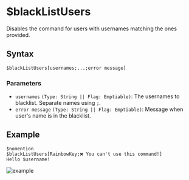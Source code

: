 # $blackListUsers
Disables the command for users with usernames matching the ones provided.
## Syntax
```
$blackListUsers[usernames;...;error message]
```

 ### Parameters
- `usernames` `(Type: String || Flag: Emptiable)`: The usernames to blacklist. Separate names using `;`.
- `error message` `(Type: String || Flag: Emptiable)`: Message when user's name is in the blacklist.

## Example
```
$nomention
$blackListUsers[RainbowKey;❌ You can't use this command!]
Hello $username!
```

![example](https://user-images.githubusercontent.com/113303649/211997181-4ad65536-9b54-4f15-bd1f-07eb0df92686.png)

